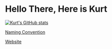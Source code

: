 # Hello There, Here is Kurt

[![Kurt's GitHub stats](https://github-readme-stats.vercel.app/api/top-langs/?username=kurtb03&show_icons=true&langs_count=5&theme=nord)](https://github.com/kurtb03)

[Naming Convention](https://solarsystem.nasa.gov/moons/jupiter-moons/overview/?page=0&per_page=40&order=name+asc&search=&placeholder=Enter+moon+name&condition_1=9%3Aparent_id&condition_2=moon%3Abody_type%3Ailike "NASA")

[Website](https://www.kurt-brunner.de)
